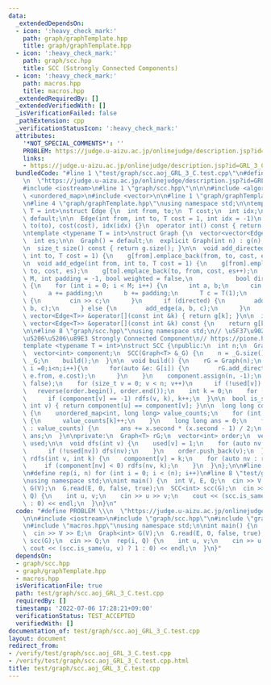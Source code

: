 ```yaml
---
data:
  _extendedDependsOn:
  - icon: ':heavy_check_mark:'
    path: graph/graphTemplate.hpp
    title: graph/graphTemplate.hpp
  - icon: ':heavy_check_mark:'
    path: graph/scc.hpp
    title: SCC (Sstrongly Connected Components)
  - icon: ':heavy_check_mark:'
    path: macros.hpp
    title: macros.hpp
  _extendedRequiredBy: []
  _extendedVerifiedWith: []
  _isVerificationFailed: false
  _pathExtension: cpp
  _verificationStatusIcon: ':heavy_check_mark:'
  attributes:
    '*NOT_SPECIAL_COMMENTS*': ''
    PROBLEM: https://judge.u-aizu.ac.jp/onlinejudge/description.jsp?id=GRL_3_C
    links:
    - https://judge.u-aizu.ac.jp/onlinejudge/description.jsp?id=GRL_3_C
  bundledCode: "#line 1 \"test/graph/scc.aoj_GRL_3_C.test.cpp\"\n#define PROBLEM \\\
    \n  \"https://judge.u-aizu.ac.jp/onlinejudge/description.jsp?id=GRL_3_C\"\n\n\
    #include <iostream>\n#line 1 \"graph/scc.hpp\"\n\n\n#include <algorithm>\n#include\
    \ <unordered_map>\n#include <vector>\n\n#line 1 \"graph/graphTemplate.hpp\"\n\n\
    \n#line 4 \"graph/graphTemplate.hpp\"\nusing namespace std;\n\ntemplate <typename\
    \ T = int>\nstruct Edge {\n  int from, to;\n  T cost;\n  int idx;\n  Edge() =\
    \ default;\n\n  Edge(int from, int to, T cost = 1, int idx = -1)\n      : from(from),\
    \ to(to), cost(cost), idx(idx) {}\n  operator int() const { return to; }\n};\n\
    \ntemplate <typename T = int>\nstruct Graph {\n  vector<vector<Edge<T>>> g;\n\
    \  int es;\n\n  Graph() = default;\n  explicit Graph(int n) : g(n), es(0) {}\n\
    \n  size_t size() const { return g.size(); }\n\n  void add_directed_edge(int from,\
    \ int to, T cost = 1) {\n    g[from].emplace_back(from, to, cost, es++);\n  }\n\
    \n  void add_edge(int from, int to, T cost = 1) {\n    g[from].emplace_back(from,\
    \ to, cost, es);\n    g[to].emplace_back(to, from, cost, es++);\n  }\n  void read(int\
    \ M, int padding = -1, bool weighted = false,\n            bool directed = false)\
    \ {\n    for (int i = 0; i < M; i++) {\n      int a, b;\n      cin >> a >> b;\n\
    \      a += padding;\n      b += padding;\n      T c = T(1);\n      if (weighted)\
    \ {\n        cin >> c;\n      }\n      if (directed) {\n        add_directed_edge(a,\
    \ b, c);\n      } else {\n        add_edge(a, b, c);\n      }\n    }\n  }\n  inline\
    \ vector<Edge<T>> &operator[](const int &k) { return g[k]; }\n\n  inline const\
    \ vector<Edge<T>> &operator[](const int &k) const {\n    return g[k];\n  }\n};\n\
    \n\n#line 8 \"graph/scc.hpp\"\nusing namespace std;\n// \u5F37\u9023\u7D50\u6210\
    \u5206\u5206\u89E3 Strongly Connected Component\n// https://pione.hatenablog.com/entry/2021/03/11/232159\n\
    template <typename T = int>\nstruct SCC {\npublic:\n  int n;\n  Graph<T> G;\n\
    \  vector<int> component;\n  SCC(Graph<T> &_G) {\n    n = _G.size();\n    G =\
    \ _G;\n    build();\n  }\n\n  void build() {\n    rG = Graph(n);\n    for(size_t\
    \ i =0;i<n;i++){\n      for(auto &e: G[i]) {\n        rG.add_directed_edge(e.to,\
    \ e.from, e.cost);\n      }\n    }\n    component.assign(n, -1);\n    used.assign(n,\
    \ false);\n    for (size_t v = 0; v < n; v++)\n      if (!used[v]) dfs(v);\n \
    \   reverse(order.begin(), order.end());\n    int k = 0;\n    for (auto v : order)\n\
    \      if (component[v] == -1) rdfs(v, k), k++;\n  }\n\n  bool is_same(int u,\
    \ int v) { return component[u] == component[v]; }\n\n  long long count_pair()\
    \ {\n    unordered_map<int, long long> value_counts;\n    for (int k : component)\
    \ {\n      value_counts[k]++;\n    }\n    long long ans = 0;\n    for (auto x\
    \ : value_counts) {\n      ans += x.second * (x.second - 1) / 2;\n    }\n    return\
    \ ans;\n  }\n\nprivate:\n  Graph<T> rG;\n  vector<int> order;\n  vector<bool>\
    \ used;\n\n  void dfs(int v) {\n    used[v] = 1;\n    for (auto nv : G[v]) {\n\
    \      if (!used[nv]) dfs(nv);\n    }\n    order.push_back(v);\n  }\n\n  void\
    \ rdfs(int v, int k) {\n    component[v] = k;\n    for (auto nv : rG[v]) {\n \
    \     if (component[nv] < 0) rdfs(nv, k);\n    }\n  }\n};\n\n#line 2 \"macros.hpp\"\
    \n#define rep(i, n) for (int i = 0; i < (n); i++)\n#line 8 \"test/graph/scc.aoj_GRL_3_C.test.cpp\"\
    \nusing namespace std;\n\nint main() {\n  int V, E, Q;\n  cin >> V >> E;\n  Graph<int>\
    \ G(V);\n  G.read(E, 0, false, true);\n  SCC<int> scc(G);\n  cin >> Q;\n  rep(i,\
    \ Q) {\n    int u, v;\n    cin >> u >> v;\n    cout << (scc.is_same(u, v) ? 1\
    \ : 0) << endl;\n  }\n}\n"
  code: "#define PROBLEM \\\n  \"https://judge.u-aizu.ac.jp/onlinejudge/description.jsp?id=GRL_3_C\"\
    \n\n#include <iostream>\n#include \"graph/scc.hpp\"\n#include \"graph/graphTemplate.hpp\"\
    \n#include \"macros.hpp\"\nusing namespace std;\n\nint main() {\n  int V, E, Q;\n\
    \  cin >> V >> E;\n  Graph<int> G(V);\n  G.read(E, 0, false, true);\n  SCC<int>\
    \ scc(G);\n  cin >> Q;\n  rep(i, Q) {\n    int u, v;\n    cin >> u >> v;\n   \
    \ cout << (scc.is_same(u, v) ? 1 : 0) << endl;\n  }\n}"
  dependsOn:
  - graph/scc.hpp
  - graph/graphTemplate.hpp
  - macros.hpp
  isVerificationFile: true
  path: test/graph/scc.aoj_GRL_3_C.test.cpp
  requiredBy: []
  timestamp: '2022-07-06 17:28:21+09:00'
  verificationStatus: TEST_ACCEPTED
  verifiedWith: []
documentation_of: test/graph/scc.aoj_GRL_3_C.test.cpp
layout: document
redirect_from:
- /verify/test/graph/scc.aoj_GRL_3_C.test.cpp
- /verify/test/graph/scc.aoj_GRL_3_C.test.cpp.html
title: test/graph/scc.aoj_GRL_3_C.test.cpp
---
```


